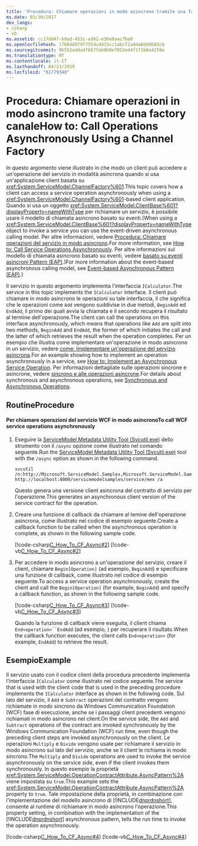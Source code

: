 ```yaml
---
title: 'Procedura: Chiamare operazioni in modo asincrono tramite una factory canale'
ms.date: 03/30/2017
dev_langs:
- csharp
- vb
ms.assetid: cc17dd47-b9ad-451c-a362-e36e0aac7ba0
ms.openlocfilehash: 17b6dd979f7554cd433cc1abcf2a4da8dd9b83cb
ms.sourcegitcommit: 9b552addadfb57fab0b9e7852ed4f1f1b8a42f8e
ms.translationtype: MT
ms.contentlocale: it-IT
ms.lasthandoff: 04/23/2019
ms.locfileid: "61779340"
---
```

# <a name="how-to-call-operations-asynchronously-using-a-channel-factory"></a><span data-ttu-id="22fab-102">Procedura: Chiamare operazioni in modo asincrono tramite una factory canale</span><span class="sxs-lookup"><span data-stu-id="22fab-102">How to: Call Operations Asynchronously Using a Channel Factory</span></span>
<span data-ttu-id="22fab-103">In questo argomento viene illustrato in che modo un client può accedere a un'operazione del servizio in modalità asincrona quando si usa un'applicazione client basata su <xref:System.ServiceModel.ChannelFactory%601>.</span><span class="sxs-lookup"><span data-stu-id="22fab-103">This topic covers how a client can access a service operation asynchronously when using a <xref:System.ServiceModel.ChannelFactory%601>-based client application.</span></span> <span data-ttu-id="22fab-104">Quando si usa un oggetto <xref:System.ServiceModel.ClientBase%601?displayProperty=nameWithType> per richiamare un servizio, è possibile usare il modello di chiamata asincrono basato su eventi.</span><span class="sxs-lookup"><span data-stu-id="22fab-104">(When using a <xref:System.ServiceModel.ClientBase%601?displayProperty=nameWithType> object to invoke a service you can use the event-driven asynchronous calling model.</span></span> <span data-ttu-id="22fab-105">Per altre informazioni, vedere [Procedura: Chiamare operazioni del servizio in modo asincrono](../../../../docs/framework/wcf/feature-details/how-to-call-wcf-service-operations-asynchronously.md).</span><span class="sxs-lookup"><span data-stu-id="22fab-105">For more information, see [How to: Call Service Operations Asynchronously](../../../../docs/framework/wcf/feature-details/how-to-call-wcf-service-operations-asynchronously.md).</span></span> <span data-ttu-id="22fab-106">Per altre informazioni sul modello di chiamata asincrono basato su eventi, vedere [basato su eventi asincroni Pattern (EAP)](../../../../docs/standard/asynchronous-programming-patterns/event-based-asynchronous-pattern-eap.md).)</span><span class="sxs-lookup"><span data-stu-id="22fab-106">For more information about the event-based asynchronous calling model, see [Event-based Asynchronous Pattern (EAP)](../../../../docs/standard/asynchronous-programming-patterns/event-based-asynchronous-pattern-eap.md).)</span></span>  
  
 <span data-ttu-id="22fab-107">Il servizio in questo argomento implementa l'interfaccia `ICalculator`.</span><span class="sxs-lookup"><span data-stu-id="22fab-107">The service in this topic implements the `ICalculator` interface.</span></span> <span data-ttu-id="22fab-108">Il client può chiamare in modo asincrono le operazioni su tale interfaccia, il che significa che le operazioni come `Add` vengono suddivise in due metodi, `BeginAdd` ed `EndAdd`, il primo dei quali avvia la chiamata e il secondo recupera il risultato al termine dell'operazione.</span><span class="sxs-lookup"><span data-stu-id="22fab-108">The client can call the operations on this interface asynchronously, which means that operations like `Add` are split into two methods, `BeginAdd` and `EndAdd`, the former of which initiates the call and the latter of which retrieves the result when the operation completes.</span></span> <span data-ttu-id="22fab-109">Per un esempio che illustra come implementare un'operazione in modo asincrono in un servizio, vedere [come: Implementare un'operazione del servizio asincrona](../../../../docs/framework/wcf/how-to-implement-an-asynchronous-service-operation.md).</span><span class="sxs-lookup"><span data-stu-id="22fab-109">For an example showing how to implement an operation asynchronously in a service, see [How to: Implement an Asynchronous Service Operation](../../../../docs/framework/wcf/how-to-implement-an-asynchronous-service-operation.md).</span></span> <span data-ttu-id="22fab-110">Per informazioni dettagliate sulle operazioni sincrone e asincrone, vedere [sincrono e alle operazioni asincrone](../../../../docs/framework/wcf/synchronous-and-asynchronous-operations.md).</span><span class="sxs-lookup"><span data-stu-id="22fab-110">For details about synchronous and asynchronous operations, see [Synchronous and Asynchronous Operations](../../../../docs/framework/wcf/synchronous-and-asynchronous-operations.md).</span></span>  
  
## <a name="procedure"></a><span data-ttu-id="22fab-111">Routine</span><span class="sxs-lookup"><span data-stu-id="22fab-111">Procedure</span></span>  
  
#### <a name="to-call-wcf-service-operations-asynchronously"></a><span data-ttu-id="22fab-112">Per chiamare operazioni del servizio WCF in modo asincrono</span><span class="sxs-lookup"><span data-stu-id="22fab-112">To call WCF service operations asynchronously</span></span>  
  
1. <span data-ttu-id="22fab-113">Eseguire la [ServiceModel Metadata Utility Tool (Svcutil.exe)](../../../../docs/framework/wcf/servicemodel-metadata-utility-tool-svcutil-exe.md) dello strumento con il `/async` opzione come illustrato nel comando seguente.</span><span class="sxs-lookup"><span data-stu-id="22fab-113">Run the [ServiceModel Metadata Utility Tool (Svcutil.exe)](../../../../docs/framework/wcf/servicemodel-metadata-utility-tool-svcutil-exe.md) tool with the `/async` option as shown in the following command.</span></span>  
  
    ```  
    svcutil /n:http://Microsoft.ServiceModel.Samples,Microsoft.ServiceModel.Samples http://localhost:8000/servicemodelsamples/service/mex /a  
    ```  
  
     <span data-ttu-id="22fab-114">Questo genera una versione client asincrona del contratto di servizio per l'operazione.</span><span class="sxs-lookup"><span data-stu-id="22fab-114">This generates an asynchronous client version of the service contract for the operation.</span></span>  
  
2. <span data-ttu-id="22fab-115">Creare una funzione di callback da chiamare al temine dell'operazione asincrona, come illustrato nel codice di esempio seguente.</span><span class="sxs-lookup"><span data-stu-id="22fab-115">Create a callback function to be called when the asynchronous operation is complete, as shown in the following sample code.</span></span>  
  
     [!code-csharp[C_How_To_CF_Async#2](../../../../samples/snippets/csharp/VS_Snippets_CFX/c_how_to_cf_async/cs/client.cs#2)]
     [!code-vb[C_How_To_CF_Async#2](../../../../samples/snippets/visualbasic/VS_Snippets_CFX/c_how_to_cf_async/vb/client.vb#2)]  
  
3. <span data-ttu-id="22fab-116">Per accedere in modo asincrono a un'operazione del servizio, creare il client, chiamare `Begin[Operation]` (ad esempio, `BeginAdd`) e specificare una funzione di callback, come illustrato nel codice di esempio seguente.</span><span class="sxs-lookup"><span data-stu-id="22fab-116">To access a service operation asynchronously, create the client and call the `Begin[Operation]` (for example, `BeginAdd`) and specify a callback function, as shown in the following sample code.</span></span>  
  
     [!code-csharp[C_How_To_CF_Async#3](../../../../samples/snippets/csharp/VS_Snippets_CFX/c_how_to_cf_async/cs/client.cs#3)]
     [!code-vb[C_How_To_CF_Async#3](../../../../samples/snippets/visualbasic/VS_Snippets_CFX/c_how_to_cf_async/vb/client.vb#3)]  
  
     <span data-ttu-id="22fab-117">Quando la funzione di callback viene eseguita, il client chiama `End<operation>``EndAdd` (ad esempio, ) per recuperare il risultato.</span><span class="sxs-lookup"><span data-stu-id="22fab-117">When the callback function executes, the client calls `End<operation>` (for example, `EndAdd`) to retrieve the result.</span></span>  
  
## <a name="example"></a><span data-ttu-id="22fab-118">Esempio</span><span class="sxs-lookup"><span data-stu-id="22fab-118">Example</span></span>  
 <span data-ttu-id="22fab-119">Il servizio usato con il codice client della procedura precedente implementa l'interfaccia `ICalculator` come illustrato nel codice seguente.</span><span class="sxs-lookup"><span data-stu-id="22fab-119">The service that is used with the client code that is used in the preceding procedure implements the `ICalculator` interface as shown in the following code.</span></span> <span data-ttu-id="22fab-120">Sul lato del servizio, il `Add` e `Subtract` operazioni del contratto vengono richiamate in modo sincrono da Windows Communication Foundation (WCF) fase di esecuzione, anche se i passaggi client precedenti vengono richiamati in modo asincrono nel client.</span><span class="sxs-lookup"><span data-stu-id="22fab-120">On the service side, the `Add` and `Subtract` operations of the contract are invoked synchronously by the Windows Communication Foundation (WCF) run time, even though the preceding client steps are invoked asynchronously on the client.</span></span> <span data-ttu-id="22fab-121">Le operazioni `Multiply` e `Divide` vengono usate per richiamare il servizio in modo asincrono sul lato del servizio, anche se il client le richiama in modo sincrono.</span><span class="sxs-lookup"><span data-stu-id="22fab-121">The `Multiply` and `Divide` operations are used to invoke the service asynchronously on the service side, even if the client invokes them synchronously.</span></span> <span data-ttu-id="22fab-122">In questo esempio la proprietà <xref:System.ServiceModel.OperationContractAttribute.AsyncPattern%2A> viene impostata su `true`.</span><span class="sxs-lookup"><span data-stu-id="22fab-122">This example sets the <xref:System.ServiceModel.OperationContractAttribute.AsyncPattern%2A> property to `true`.</span></span> <span data-ttu-id="22fab-123">Tale impostazione della proprietà, in combinazione con l'implementazione del modello asincrono di [!INCLUDE[dnprdnshort](../../../../includes/dnprdnshort-md.md)], consente al runtime di richiamare in modo asincrono l'operazione.</span><span class="sxs-lookup"><span data-stu-id="22fab-123">This property setting, in combination with the implementation of the [!INCLUDE[dnprdnshort](../../../../includes/dnprdnshort-md.md)] asynchronous pattern, tells the run time to invoke the operation asynchronously.</span></span>  
  
 [!code-csharp[C_How_To_CF_Async#4](../../../../samples/snippets/csharp/VS_Snippets_CFX/c_how_to_cf_async/cs/service.cs#4)]
 [!code-vb[C_How_To_CF_Async#4](../../../../samples/snippets/visualbasic/VS_Snippets_CFX/c_how_to_cf_async/vb/service.vb#4)]  
